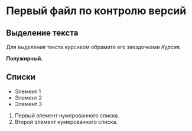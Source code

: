 # Первый файл по контролю версий

## Выделение текста

Для выделения текста курсивом обрамите его звездочками *Курсив.*

**Полужирный.**

## Списки

* Элемент 1
* Элемент 2
* Элемент 3

1. Первый элемент нумерованного списка.
2. Второй элемент нумерованного списка.
